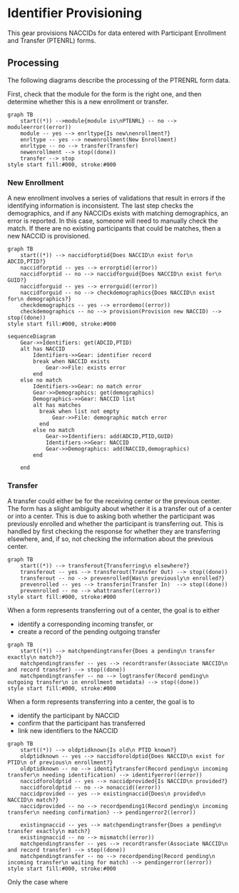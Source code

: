 # Identifier Provisioning

This gear provisions NACCIDs for data entered with Participant Enrollment and Transfer (PTENRL) forms.

## Processing

The following diagrams describe the processing of the PTRENRL form data.

First, check that the module for the form is the right one, and then determine whether this is a new enrollment or transfer.

```mermaid
graph TB
    start((*)) -->module{module is\nPTENRL} -- no --> moduleerror((error))
    module -- yes --> enrltype{Is new\nenrollment?}
    enrltype -- yes --> newenrollment(New Enrollment)    
    enrltype -- no --> transfer(Transfer)
    newenrollment --> stop((done))
    transfer --> stop
style start fill:#000, stroke:#000
```

### New Enrollment

A new enrollment involves a series of validations that result in errors if the identifying information is inconsistent.
The last step checks the demographics, and if any NACCIDs exists with matching demographics, an error is reported.
In this case, someone will need to manually check the match.
If there are no existing participants that could be matches, then a new NACCID is provisioned.

```mermaid
graph TB
    start((*)) --> naccidforptid{Does NACCID\n exist for\n ADCID,PTID?}
    naccidforptid -- yes --> errorptid((error))
    naccidforptid -- no --> naccidforguid{Does NACCID\n exist for\n GUID?}
    naccidforguid -- yes --> errorguid((error))
    naccidforguid -- no --> checkdemographics{Does NACCID\n exist for\n demographics?}
    checkdemographics -- yes --> errordemo((error))
    checkdemographics -- no --> provision(Provision new NACCID) --> stop((done))
style start fill:#000, stroke:#000
```


```mermaid
sequenceDiagram
    Gear->>Identifiers: get(ADCID,PTID)
    alt has NACCID
        Identifiers->>Gear: identifier record
        break when NACCID exists
            Gear->>File: exists error
        end
    else no match
        Identifiers->>Gear: no match error
        Gear->>Demographics: get(demographics)
        Demographics->>Gear: NACCID list
        alt has matches
          break when list not empty
              Gear->>File: demographic match error
          end
        else no match
            Gear->>Identifiers: add(ADCID,PTID,GUID)
            Identifiers->>Gear: NACCID
            Gear->>Demographics: add(NACCID,demographics)
        end

    end
```

### Transfer

A transfer could either be for the receiving center or the previous center.
The form has a slight ambiguity about whether it is a transfer out of a center or into a center.
This is due to asking both whether the participant was previously enrolled and whether the participant is transferring out.
This is handled by first checking the response for whether they are transferring elsewhere, and, if so, not checking the information about the previous center.

```mermaid
graph TB
    start((*)) --> transferout{Transferring\n elsewhere?}
    transferout -- yes --> transferout(Transfer Out) --> stop((done))
    transferout -- no --> prevenrolled{Was\n previously\n enrolled?}
    prevenrolled -- yes --> transferin(Transfer In)  --> stop((done))
    prevenrolled -- no --> whattransfer((error)) 
style start fill:#000, stroke:#000
```

When a form represents transferring out of a center, the goal is to either

* identify a corresponding incoming transfer, or
* create a record of the pending outgoing transfer

```mermaid
graph TB
    start((*)) --> matchpendingtransfer{Does a pending\n transfer exactly\n match?}
    matchpendingtransfer -- yes --> recordtransfer(Associate NACCID\n and record transfer) --> stop((done))
    matchpendingtransfer -- no --> logtransfer(Record pending\n outgoing transfer\n in enrollment metadata) --> stop((done))
style start fill:#000, stroke:#000
```

When a form represents transferring into a center, the goal is to

* identify the participant by NACCID
* confirm that the participant has transferred
* link new identifiers to the NACCID


```mermaid
graph TB
    start((*)) --> oldptidknown{Is old\n PTID known?}
    oldptidknown -- yes --> naccidforoldptid{Does NACCID\n exist for PTID\n of previous\n enrollment?}
    oldptidknown -- no --> identifytransfer(Record pending\n incoming transfer\n needing identification) --> identifyerror((error))
    naccidforoldptid -- yes --> naccidprovided{Is NACCID\n provided?}
    naccidforoldptid -- no --> nonaccid((error))
    naccidprovided -- yes --> existingnaccid{Does\n provided\n NACCID\n match?}
    naccidprovided -- no --> recordpending1(Record pending\n incoming transfer\n needing confirmation) --> pendingerror2((error))

    existingnaccid -- yes --> matchpendingtransfer{Does a pending\n transfer exactly\n match?}
    existingnaccid -- no --> mismatch((error))
    matchpendingtransfer -- yes --> recordtransfer(Associate NACCID\n and record transfer) --> stop((done))
    matchpendingtransfer -- no --> recordpending(Record pending\n incoming transfer\n waiting for match) --> pendingerror((error))
style start fill:#000, stroke:#000
```

Only the case where 
